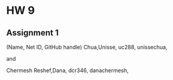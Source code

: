 # HW 9

## Assignment 1

(Name, Net ID, GitHub handle)
Chua,Unisse, uc288, unissechua,

and

Chermesh Reshef,Dana, dcr346, danachermesh,

